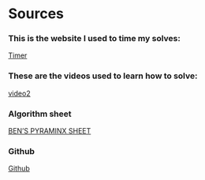 # Sources

### This is the website I used to time my solves:
[Timer](https://ruwix.com/online-rubiks-stopwatch-timer/)

### These are the videos used to learn how to solve:
[video]:(https://www.youtube.com/watch?v=2H0FUvaaUsI)
[video2](https://www.youtube.com/watch?v=Vi8MCrybpj4)

### Algorithm sheet
[BEN’S PYRAMINX SHEET](https://solve-that-cube.weebly.com/uploads/8/6/6/0/86607378/bens_pyraminx_sheet.pdf)

### Github
[Github](https://lab.github.com/)
